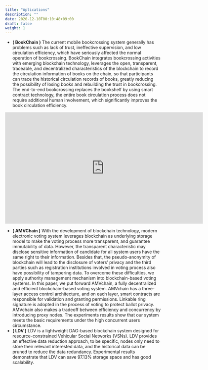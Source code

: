 ```yaml
---
title: "Aplications"
description: ""
date: 2020-12-10T00:10:48+09:00
draft: false
weight: 1
---
```


- **( BookChain )** The current mobile bookcrossing system generally has problems such as lack of trust, ineffective supervision, and low circulation efficiency, which have seriously affected the normal operation of bookcrossing. BookChain integrates bookcrossing activities with emerging blockchain technology, leverages the open, transparent, traceable, and decentralized characteristics of the blockchain to record the circulation information of books on the chain, so that participants can trace the historical circulation records of books, greatly reducing the possibility of losing books and rebuilding the trust in bookcrossing. The end-to-end bookcrossing replaces the bookshelf by using smart contract technology, the entire book circulation process does not require additional human involvement, which significantly improves the book circulation efficiency.

<iframe width="640" height="360" align="center" src="https://player.youku.com/embed/XNDg4ODAxOTA4OA==" frameborder="0" allowfullscreen></iframe>

- **( AMVChain )** With the development of blockchain technology, modern electronic voting system leverages blockchain as underlying storage model to make the voting process more transparent, and guarantee immutability of data. However, the transparent characteristic may disclose sensitive information of candidate for all system users have the same right to their information. Besides that, the pseudo-anonymity of blockchain will lead to the disclosure of voters’ privacy and the third parties such as registration institutions involved in voting process also have possibility of tampering data. To overcome these difficulties, we apply authority management mechanism into blockchain-based voting systems. In this paper, we put forward AMVchain, a fully decentralized and efficient blockchain-based voting system. AMVchain has a three-layer access control architecture, and on each layer, smart contracts are responsible for validation and granting permissions. Linkable ring signature is adopted in the process of voting to protect ballot privacy. AMVchain also makes a tradeoff between efficiency and concurrency by introducing proxy nodes. The experiments results show that our system meets the basic requirements under the high concurrent users circumstance.
- **( LDV )** LDV is a lightweight DAG-based blockchain system designed for resource-constrained Vehicular Social Networks (VSNs). LDV provides an effective data reduction approach, to be specific, nodes only need to store their relevant interested data, and the historical data can be pruned to reduce the data redundancy. Experimental results demonstrate that LDV can save 97.13% storage space and has good scalability.

